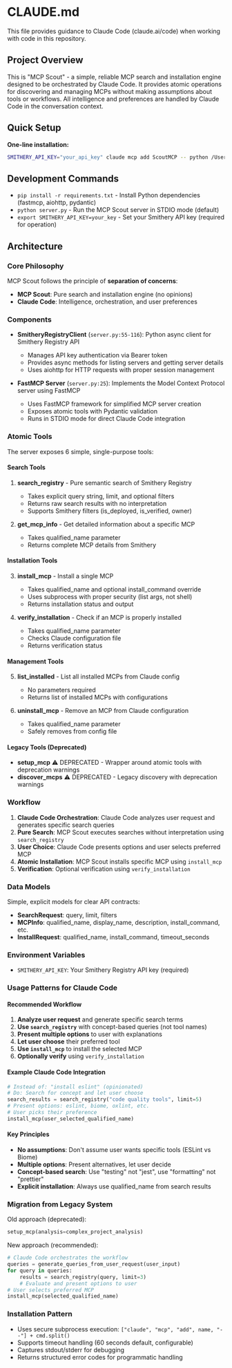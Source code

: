 # CLAUDE.md

This file provides guidance to Claude Code (claude.ai/code) when working with code in this repository.

## Project Overview

This is "MCP Scout" - a simple, reliable MCP search and installation engine designed to be orchestrated by Claude Code. It provides atomic operations for discovering and managing MCPs without making assumptions about tools or workflows. All intelligence and preferences are handled by Claude Code in the conversation context.

## Quick Setup

**One-line installation:**
```bash
SMITHERY_API_KEY="your_api_key" claude mcp add ScoutMCP -- python /Users/duy/Documents/build/ScoutMCP/server.py
```

## Development Commands

- `pip install -r requirements.txt` - Install Python dependencies (fastmcp, aiohttp, pydantic)
- `python server.py` - Run the MCP Scout server in STDIO mode (default)
- `export SMITHERY_API_KEY=your_key` - Set your Smithery API key (required for operation)

## Architecture

### Core Philosophy
MCP Scout follows the principle of **separation of concerns**:
- **MCP Scout**: Pure search and installation engine (no opinions)
- **Claude Code**: Intelligence, orchestration, and user preferences

### Components

- **SmitheryRegistryClient** (`server.py:55-116`): Python async client for Smithery Registry API
  - Manages API key authentication via Bearer token
  - Provides async methods for listing servers and getting server details
  - Uses aiohttp for HTTP requests with proper session management

- **FastMCP Server** (`server.py:25`): Implements the Model Context Protocol server using FastMCP
  - Uses FastMCP framework for simplified MCP server creation
  - Exposes atomic tools with Pydantic validation
  - Runs in STDIO mode for direct Claude Code integration

### Atomic Tools

The server exposes 6 simple, single-purpose tools:

#### Search Tools
1. **search_registry** - Pure semantic search of Smithery Registry
   - Takes explicit query string, limit, and optional filters
   - Returns raw search results with no interpretation
   - Supports Smithery filters (is_deployed, is_verified, owner)

2. **get_mcp_info** - Get detailed information about a specific MCP
   - Takes qualified_name parameter
   - Returns complete MCP details from Smithery

#### Installation Tools  
3. **install_mcp** - Install a single MCP
   - Takes qualified_name and optional install_command override
   - Uses subprocess with proper security (list args, not shell)
   - Returns installation status and output

4. **verify_installation** - Check if an MCP is properly installed
   - Takes qualified_name parameter
   - Checks Claude configuration file
   - Returns verification status

#### Management Tools
5. **list_installed** - List all installed MCPs from Claude config
   - No parameters required
   - Returns list of installed MCPs with configurations

6. **uninstall_mcp** - Remove an MCP from Claude configuration
   - Takes qualified_name parameter
   - Safely removes from config file

#### Legacy Tools (Deprecated)
- **setup_mcp** ⚠️ DEPRECATED - Wrapper around atomic tools with deprecation warnings
- **discover_mcps** ⚠️ DEPRECATED - Legacy discovery with deprecation warnings

### Workflow

1. **Claude Code Orchestration**: Claude Code analyzes user request and generates specific search queries
2. **Pure Search**: MCP Scout executes searches without interpretation using `search_registry`
3. **User Choice**: Claude Code presents options and user selects preferred MCP
4. **Atomic Installation**: MCP Scout installs specific MCP using `install_mcp`
5. **Verification**: Optional verification using `verify_installation`

### Data Models

Simple, explicit models for clear API contracts:

- **SearchRequest**: query, limit, filters
- **MCPInfo**: qualified_name, display_name, description, install_command, etc.
- **InstallRequest**: qualified_name, install_command, timeout_seconds

### Environment Variables

- `SMITHERY_API_KEY`: Your Smithery Registry API key (required)

### Usage Patterns for Claude Code

#### Recommended Workflow
1. **Analyze user request** and generate specific search terms
2. **Use `search_registry`** with concept-based queries (not tool names)
3. **Present multiple options** to user with explanations
4. **Let user choose** their preferred tool
5. **Use `install_mcp`** to install the selected MCP
6. **Optionally verify** using `verify_installation`

#### Example Claude Code Integration
```python
# Instead of: "install eslint" (opinionated)
# Do: Search for concept and let user choose
search_results = search_registry("code quality tools", limit=5)
# Present options: eslint, biome, oxlint, etc.
# User picks their preference
install_mcp(user_selected_qualified_name)
```

#### Key Principles
- **No assumptions**: Don't assume user wants specific tools (ESLint vs Biome)
- **Multiple options**: Present alternatives, let user decide
- **Concept-based search**: Use "testing" not "jest", use "formatting" not "prettier"
- **Explicit installation**: Always use qualified_name from search results

### Migration from Legacy System

Old approach (deprecated):
```python
setup_mcp(analysis=complex_project_analysis)
```

New approach (recommended):
```python
# Claude Code orchestrates the workflow
queries = generate_queries_from_user_request(user_input)
for query in queries:
    results = search_registry(query, limit=3)
    # Evaluate and present options to user
# User selects preferred MCP
install_mcp(selected_qualified_name)
```

### Installation Pattern

- Uses secure subprocess execution: `["claude", "mcp", "add", name, "--"] + cmd.split()`
- Supports timeout handling (60 seconds default, configurable)
- Captures stdout/stderr for debugging
- Returns structured error codes for programmatic handling